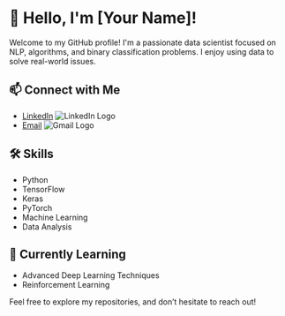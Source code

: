# 👋 Hello, I'm [Your Name]!

Welcome to my GitHub profile! I'm a passionate data scientist focused on NLP, algorithms, and binary classification problems. I enjoy using data to solve real-world issues.

## 📫 Connect with Me

- [LinkedIn](https://www.linkedin.com/in/kahei-lam) ![LinkedIn Logo](https://upload.wikimedia.org/wikipedia/commons/0/01/LinkedIn_Logo.svg)
- [Email](althealam0531@gmail.com) ![Gmail Logo](https://upload.wikimedia.org/wikipedia/commons/4/4e/Gmail_Icon.svg)

## 🛠️ Skills
- Python
- TensorFlow
- Keras
- PyTorch
- Machine Learning
- Data Analysis

## 🌱 Currently Learning
- Advanced Deep Learning Techniques
- Reinforcement Learning

Feel free to explore my repositories, and don’t hesitate to reach out!
